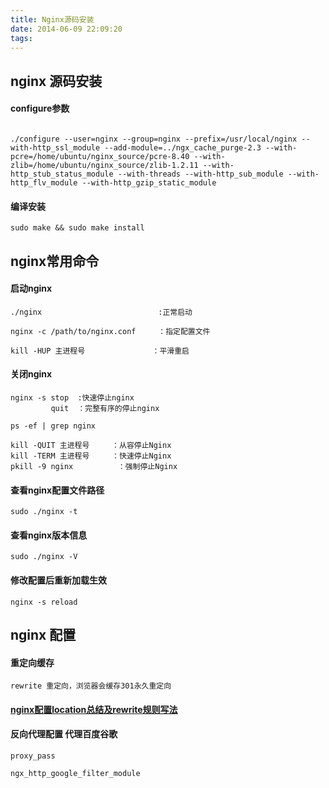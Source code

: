 ```yaml
---
title: Nginx源码安装
date: 2014-06-09 22:09:20
tags:
---
```

## nginx 源码安装

#### configure参数
```

./configure --user=nginx --group=nginx --prefix=/usr/local/nginx --with-http_ssl_module --add-module=../ngx_cache_purge-2.3 --with-pcre=/home/ubuntu/nginx_source/pcre-8.40 --with-zlib=/home/ubuntu/nginx_source/zlib-1.2.11 --with-http_stub_status_module --with-threads --with-http_sub_module --with-http_flv_module --with-http_gzip_static_module
```
#### 编译安装
```
sudo make && sudo make install

```
## nginx常用命令

#### 启动nginx
```
./nginx                          :正常启动

nginx -c /path/to/nginx.conf     ：指定配置文件

kill -HUP 主进程号               ：平滑重启
```

#### 关闭nginx
```
nginx -s stop  :快速停止nginx
         quit  ：完整有序的停止nginx

ps -ef | grep nginx

kill -QUIT 主进程号     ：从容停止Nginx
kill -TERM 主进程号     ：快速停止Nginx
pkill -9 nginx          ：强制停止Nginx
```


#### 查看nginx配置文件路径
```
sudo ./nginx -t
```

#### 查看nginx版本信息
```
sudo ./nginx -V
```
#### 修改配置后重新加载生效
```
nginx -s reload
```

## nginx 配置

#### 重定向缓存
```
rewrite 重定向，浏览器会缓存301永久重定向
```
#### [nginx配置location总结及rewrite规则写法](https://segmentfault.com/a/1190000002797606)
#### 反向代理配置 代理百度谷歌

```
proxy_pass
```

```
ngx_http_google_filter_module
```
